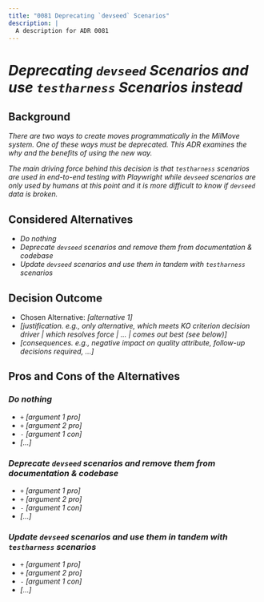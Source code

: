 ```yaml
---
title: "0081 Deprecating `devseed` Scenarios"
description: |
  A description for ADR 0081
---
```


# _Deprecating `devseed` Scenarios and use `testharness` Scenarios instead_

<!-- **User Story:** _[ticket/issue-number]_ optional -->

## Background

_There are two ways to create moves programmatically in the MilMove system. One
of these ways must be deprecated. This ADR examines the why and the benefits of
using the new way._

_The main driving force behind this decision is that `testharness` scenarios are
used in end-to-end testing with Playwright while `devseed` scenarios are only
used by humans at this point and it is more difficult to know if `devseed` data
is broken._ <!-- optional -->

## Considered Alternatives

- _Do nothing_
- _Deprecate `devseed` scenarios and remove them from documentation & codebase_
- _Update `devseed` scenarios and use them in tandem with `testharness`
  scenarios_

## Decision Outcome

- Chosen Alternative: _[alternative 1]_
- _[justification. e.g., only alternative, which meets KO criterion decision driver | which resolves force | ... | comes out best (see below)]_
- _[consequences. e.g., negative impact on quality attribute, follow-up decisions required, ...]_ <!-- optional -->

## Pros and Cons of the Alternatives <!-- optional -->

### _Do nothing_

- `+` _[argument 1 pro]_
- `+` _[argument 2 pro]_
- `-` _[argument 1 con]_
- _[...]_ <!-- numbers of pros and cons can vary -->

### _Deprecate `devseed` scenarios and remove them from documentation & codebase_

- `+` _[argument 1 pro]_
- `+` _[argument 2 pro]_
- `-` _[argument 1 con]_
- _[...]_ <!-- numbers of pros and cons can vary -->

### _Update `devseed` scenarios and use them in tandem with `testharness` scenarios_

- `+` _[argument 1 pro]_
- `+` _[argument 2 pro]_
- `-` _[argument 1 con]_
- _[...]_ <!-- numbers of pros and cons can vary -->
